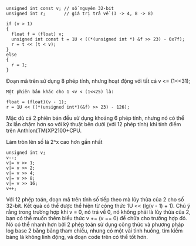 ```
unsigned int const v; // số nguyên 32-bit
unsigned int r;       // giá trị trả về (3 -> 4, 8 -> 8)

if (v > 1)
{
  float f = (float) v;
  unsigned int const t = 1U < ((*(unsigned int *) &f >> 23) - 0x7f);
  r = t << (t < v);
}
else
{
  r = 1;
}
```
Đoạn mã trên sử dụng 8 phép tính, nhưng hoạt động với tất cả v <= (1<<31);
```
Một phiên bản khác cho 1 <v < (1<<25) là:

float = (float)(v - 1);
r = 1U << ((*(unsigned int*)(&f) >> 23) - 126);
```
Mặc dù cả 2 phiên bản đều sử dụng khoảng 6 phép tính, nhưng nó có thể 3x lần chậm hơn so với kỹ thuật bên dưới (với 12 phép tính) khi tính điểm trên Anthlon(TM)XP2100+CPU.

Làm tròn lên số là 2^x cao hơn gần nhất
```
unsigned int v;
v--;
v|= v >> 1;
v|= v >> 2;
v|= v >> 4;
v|= v >> 8;
v|= v >> 16;
v++;
```
Với 12 phép toán, đoạn mã trên tính số tiếp theo mà lũy thừa của 2 cho số 32-bit. Kết quả có thể được thể hiện từ công thức 1U << (lg(v - 1) + 1). Chú ý rằng trong trường hợp khi v = 0, nó trả về 0, nó không phải là lũy thừa của 2, bạn có thể muốn thêm biểu thức v += (v == 0) để chữa cho trường hợp đó.  
Nó có thể nhanh hơn bởi 2 phép toán sử dụng công thức và phương pháp log base 2 bằng bảng tham chiếu, nhưng có một vài tình huống, tìm kiếm bảng là không linh động, và đoạn code trên có thể tốt hơn.
